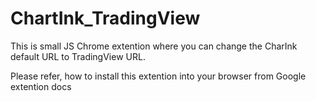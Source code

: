 # ChartInk_TradingView

This is small JS Chrome extention where you can change the CharInk default URL to TradingView URL. 

Please refer, how to install this extention into your browser from Google extention docs 

